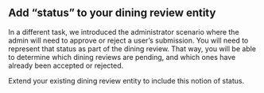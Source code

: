 ## Add “status” to your dining review entity

In a different task, we introduced the administrator scenario where the admin will need to approve or reject a user’s submission. You will need to represent that status as part of the dining review. That way, you will be able to determine which dining reviews are pending, and which ones have already been accepted or rejected.

Extend your existing dining review entity to include this notion of status.